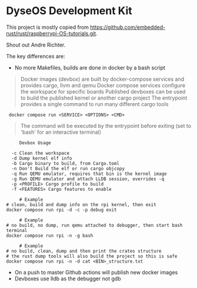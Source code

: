 # DyseOS Development Kit

This project is mostly copied from https://github.com/embedded-rust/rust/raspberrypi-OS-tutorials.git.

Shout out Andre Richter.

The key differences are:
 
 - No more Makefiles, builds are done in docker by a bash script

  > Docker images (devbox) are built by docker-compose services and provides cargo, llvm and qemu
  > Docker compose services configure the workspace for specific boards
  > Published devboxes can be used to build the published kernel or another cargo project
  > The entrypoint provides a single command to run many different cargo tools
     
     docker compose run <SERVICE> <OPTIONS> <CMD>

  > The command will be executed by the entrypoint before exiting (set to 'bash' for an interactive terminal)

```
     Devbox Usage
     
  -c Clean the workspace
  -d Dump kernel elf info
  -b Cargo binary to build, from Cargo.toml
  -n Don't Build the elf or run cargo objcopy
  -q Run QEMU emulator, requires that bin is the kernel image
  -g Run QEMU emulator and attach LLDB session, overrides -q
  -p <PROFILE> Cargo profile to build
  -f <FEATURES> Cargo features to enable
```

```
     # Example
# clean, build and dump info on the rpi kernel, then exit
docker compose run rpi -d -c -p debug exit
```

```
     # Example
# no build, no dump, run qemu attached to debugger, then start bash terminal
docker compose run rpi -n -g bash
```

```
     # Example
# no build, clean, dump and then print the crates structure
# the rust dump tools will also build the project so this is safe
docker compose run rpi -n -d cat <BIN>_structure.txt
```
     
 - On a push to master Github actions will publish new docker images
 - Devboxes use lldb as the debugger not gdb